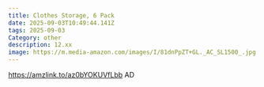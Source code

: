 ```yaml
---
title: Clothes Storage, 6 Pack
date: 2025-09-03T10:49:44.141Z
tags: 2025-09-03
Category: other
description: 12.xx
image: https://m.media-amazon.com/images/I/81dnPpZT+GL._AC_SL1500_.jpg
---
```

https://amzlink.to/az0bYOKUVfLbb
AD